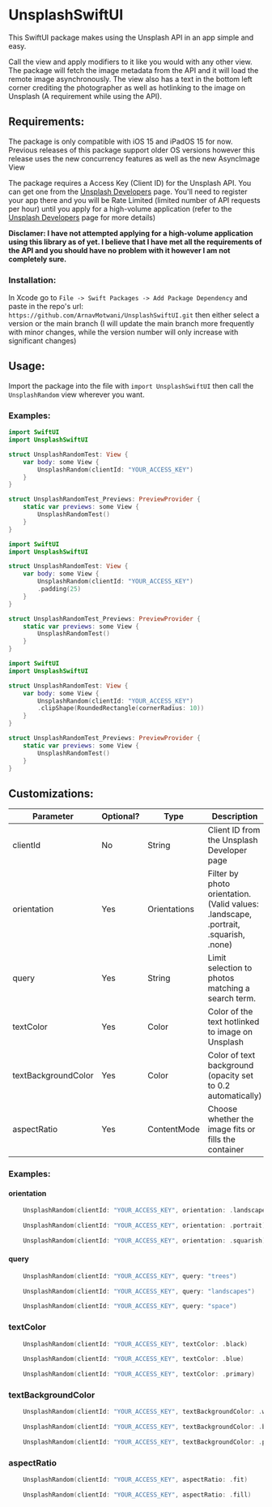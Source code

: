# UnsplashSwiftUI

This SwiftUI package makes using the Unsplash API in an app simple and easy. 

Call the view and apply modifiers to it like you would with any other view. The package will fetch the image metadata from the API and it will load the remote image asynchronously. The view also has a text in the bottom left corner crediting the photographer as well as hotlinking to the image on Unsplash (A requirement while using the API). 

## Requirements:
The package is only compatible with iOS 15 and iPadOS 15 for now. Previous releases of this package support older OS versions however this release uses the new concurrency features as well as the new AsyncImage View

The package requires a Access Key (Client ID) for the Unsplash API. You can get one from the [Unsplash Developers](https://unsplash.com/developers) page. You'll need to register your app there and you will be Rate Limited (limited number of API requests per hour) until you apply for a high-volume application (refer to the [Unsplash Developers](https://unsplash.com/developers) page for more details)

**Disclamer: I have not attempted applying for a high-volume application using this library as of yet. I believe that I have met all the requirements of the API and you should have no problem with it however I am not completely sure.**

### Installation: 
In Xcode go to `File -> Swift Packages -> Add Package Dependency` and paste in the repo's url: `https://github.com/ArnavMotwani/UnsplashSwiftUI.git` then either select a version or the main branch (I will update the main branch more frequently with minor changes, while the version number will only increase with significant changes)

## Usage:
Import the package into the file with  `import UnsplashSwiftUI` then call the `UnsplashRandom` view wherever you want.

### Examples:

```swift
import SwiftUI
import UnsplashSwiftUI

struct UnsplashRandomTest: View {
    var body: some View {
        UnsplashRandom(clientId: "YOUR_ACCESS_KEY")
    }
}

struct UnsplashRandomTest_Previews: PreviewProvider {
    static var previews: some View {
        UnsplashRandomTest()
    }
}
```

```swift
import SwiftUI
import UnsplashSwiftUI

struct UnsplashRandomTest: View {
    var body: some View {
        UnsplashRandom(clientId: "YOUR_ACCESS_KEY")
        .padding(25)
    }
}

struct UnsplashRandomTest_Previews: PreviewProvider {
    static var previews: some View {
        UnsplashRandomTest()
    }
}
```

```swift
import SwiftUI
import UnsplashSwiftUI

struct UnsplashRandomTest: View {
    var body: some View {
        UnsplashRandom(clientId: "YOUR_ACCESS_KEY")
        .clipShape(RoundedRectangle(cornerRadius: 10))
    }
}

struct UnsplashRandomTest_Previews: PreviewProvider {
    static var previews: some View {
        UnsplashRandomTest()
    }
}
```
## Customizations:

| Parameter           | Optional? | Type         | Description                                                                            | Default         |
|---------------------|-----------|--------------|----------------------------------------------------------------------------------------|-----------------|
| clientId            | No        | String       | Client ID from the Unsplash Developer page                                             | -               |
| orientation         | Yes       | Orientations | Filter by photo orientation. (Valid values:   .landscape, .portrait, .squarish, .none) | -               |
| query               | Yes       | String       | Limit selection to photos matching a search term.                                      | -               |
| textColor           | Yes       | Color        | Color of the text hotlinked to image on Unsplash                                       | Color.white     |
| textBackgroundColor | Yes       | Color        | Color of text background (opacity set to 0.2 automatically)                            | Color.black     |
| aspectRatio         | Yes       | ContentMode  | Choose whether the image fits or fills the container                                   | ContentMode.fit |

### Examples: 

#### orientation
```swift
    UnsplashRandom(clientId: "YOUR_ACCESS_KEY", orientation: .landscape)
    
    UnsplashRandom(clientId: "YOUR_ACCESS_KEY", orientation: .portrait)
    
    UnsplashRandom(clientId: "YOUR_ACCESS_KEY", orientation: .squarish)
```

#### query

```swift
    UnsplashRandom(clientId: "YOUR_ACCESS_KEY", query: "trees")
    
    UnsplashRandom(clientId: "YOUR_ACCESS_KEY", query: "landscapes")
    
    UnsplashRandom(clientId: "YOUR_ACCESS_KEY", query: "space")
```

### textColor

```swift
    UnsplashRandom(clientId: "YOUR_ACCESS_KEY", textColor: .black)
    
    UnsplashRandom(clientId: "YOUR_ACCESS_KEY", textColor: .blue)
    
    UnsplashRandom(clientId: "YOUR_ACCESS_KEY", textColor: .primary)
```

### textBackgroundColor

```swift
    UnsplashRandom(clientId: "YOUR_ACCESS_KEY", textBackgroundColor: .white)
    
    UnsplashRandom(clientId: "YOUR_ACCESS_KEY", textBackgroundColor: .blue)
    
    UnsplashRandom(clientId: "YOUR_ACCESS_KEY", textBackgroundColor: .primary)
```

### aspectRatio

```swift
    UnsplashRandom(clientId: "YOUR_ACCESS_KEY", aspectRatio: .fit)
    
    UnsplashRandom(clientId: "YOUR_ACCESS_KEY", aspectRatio: .fill)
```
